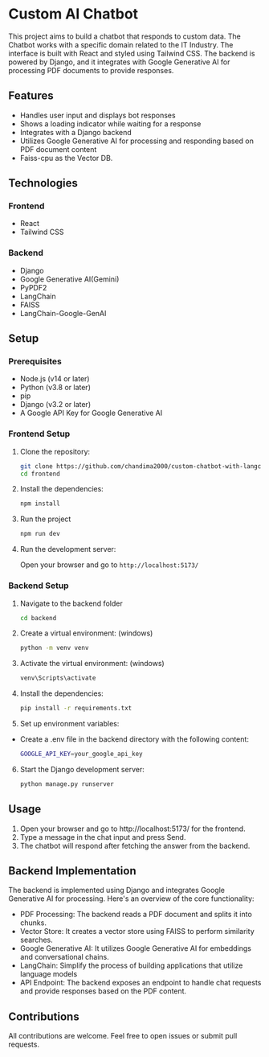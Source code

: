 # Custom AI Chatbot

This project aims to build a chatbot that responds to custom data. The Chatbot works with a specific domain related to the IT Industry. The interface is built with React and styled using Tailwind CSS. The backend is powered by Django, and it integrates with Google Generative AI for processing PDF documents to provide responses.
 
## Features

- Handles user input and displays bot responses
- Shows a loading indicator while waiting for a response
- Integrates with a Django backend
- Utilizes Google Generative AI for processing and responding based on PDF document content
- Faiss-cpu as the Vector DB.

## Technologies

### Frontend

- React
- Tailwind CSS

### Backend

- Django
- Google Generative AI(Gemini)
- PyPDF2
- LangChain
- FAISS
- LangChain-Google-GenAI

## Setup

### Prerequisites

- Node.js (v14 or later)
- Python (v3.8 or later)
- pip
- Django (v3.2 or later)
- A Google API Key for Google Generative AI

### Frontend Setup

1. Clone the repository:

   ```bash
   git clone https://github.com/chandima2000/custom-chatbot-with-langchain-gemini.git
   cd frontend
   ```
2. Install the dependencies:
   ```bash
   npm install
   ```
3. Run the project
   ```bash
   npm run dev
   ```
4. Run the development server:
   
    Open your browser and go to ``` http://localhost:5173/  ```

### Backend Setup

1. Navigate to the backend folder
   ```bash
   cd backend
   ```
2. Create a virtual environment: (windows)
   ```bash
   python -m venv venv
   ```
3. Activate the virtual environment: (windows)
   ```bash
   venv\Scripts\activate
   ```
4. Install the dependencies:
   ```bash
   pip install -r requirements.txt
   ```
5. Set up environment variables:
   
- Create a .env file in the backend directory with the following content:
   ```bash
   GOOGLE_API_KEY=your_google_api_key
   ```
6. Start the Django development server:
   ```bash
   python manage.py runserver
   ```

## Usage
1. Open your browser and go to http://localhost:5173/ for the frontend.
2. Type a message in the chat input and press Send.
3. The chatbot will respond after fetching the answer from the backend.

## Backend Implementation
The backend is implemented using Django and integrates Google Generative AI for processing. Here's an overview of the core functionality:

- PDF Processing: The backend reads a PDF document and splits it into chunks.
- Vector Store: It creates a vector store using FAISS to perform similarity searches.
- Google Generative AI: It utilizes Google Generative AI for embeddings and conversational chains.
- LangChain: Simplify the process of building applications that utilize language models
- API Endpoint: The backend exposes an endpoint to handle chat requests and provide responses based on the PDF content.

## Contributions
All contributions are welcome. Feel free to open issues or submit pull requests.
